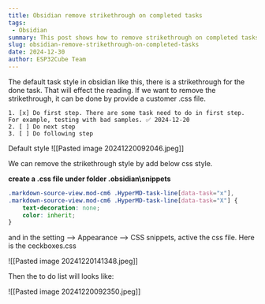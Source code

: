 ```yaml
---
title: Obsidian remove strikethrough on completed tasks
tags:
 - Obsidian
summary: This post shows how to remove strikethrough on completed tasks in Obsidian.
slug: obsidian-remove-strikethrough-on-completed-tasks
date: 2024-12-30
author: ESP32Cube Team
---
```


The default task style in obsidian like this, there is a strikethrough for the done task. That will effect the reading. If we want to remove the strikethrough, it can be done by provide a customer .css file.

```
1. [x] Do first step. There are some task need to do in first step. For example, testing with bad samples. ✅ 2024-12-20
2. [ ] Do next step
3. [ ] Do following step
```

Default style
![[Pasted image 20241220092046.jpeg]]

We can remove the strikethrough style by add below css style.

**create a .css file under folder .obsidian\snippets**

```css
.markdown-source-view.mod-cm6 .HyperMD-task-line[data-task="x"],
.markdown-source-view.mod-cm6 .HyperMD-task-line[data-task="X"] {
    text-decoration: none;
    color: inherit;
}
```

and in the setting --> Appearance --> CSS snippets, active the css file. Here is the ceckboxes.css

![[Pasted image 20241220141348.jpeg]]

Then the to do list will looks like:

![[Pasted image 20241220092350.jpeg]]

